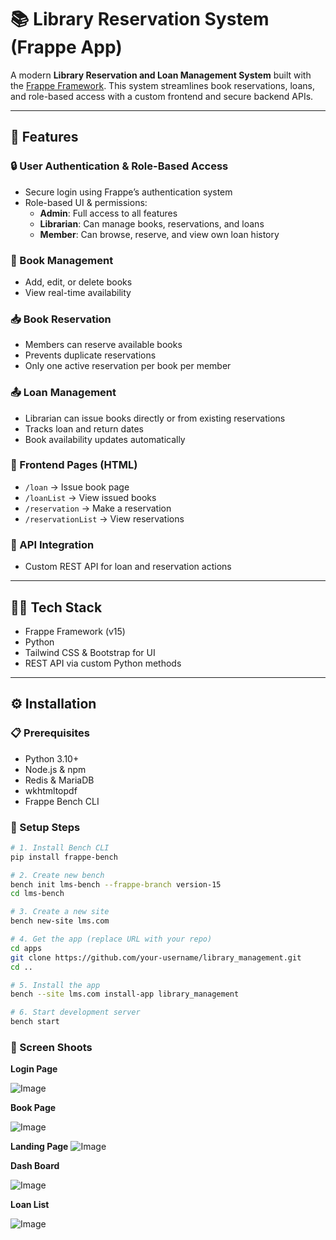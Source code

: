 # 📚 Library Reservation System (Frappe App)

A modern **Library Reservation and Loan Management System** built with the [Frappe Framework](https://frappeframework.com/). This system streamlines book reservations, loans, and role-based access with a custom frontend and secure backend APIs.

---

## 🚀 Features

### 🔒 User Authentication & Role-Based Access

- Secure login using Frappe’s authentication system
- Role-based UI & permissions:
  - **Admin**: Full access to all features
  - **Librarian**: Can manage books, reservations, and loans
  - **Member**: Can browse, reserve, and view own loan history

### 📘 Book Management

- Add, edit, or delete books
- View real-time availability

### 📥 Book Reservation

- Members can reserve available books
- Prevents duplicate reservations
- Only one active reservation per book per member

### 📤 Loan Management

- Librarian can issue books directly or from existing reservations
- Tracks loan and return dates
- Book availability updates automatically

### 📃 Frontend Pages (HTML)

- `/loan` → Issue book page
- `/loanList` → View issued books
- `/reservation` → Make a reservation
- `/reservationList` → View reservations

### 🧩 API Integration

- Custom REST API for loan and reservation actions

---

## 🧑‍💻 Tech Stack

- Frappe Framework (v15)
- Python
- Tailwind CSS & Bootstrap for UI
- REST API via custom Python methods

---

## ⚙️ Installation

### 📋 Prerequisites

- Python 3.10+
- Node.js & npm
- Redis & MariaDB
- wkhtmltopdf
- Frappe Bench CLI

### 🧭 Setup Steps

```bash
# 1. Install Bench CLI
pip install frappe-bench

# 2. Create new bench
bench init lms-bench --frappe-branch version-15
cd lms-bench

# 3. Create a new site
bench new-site lms.com

# 4. Get the app (replace URL with your repo)
cd apps
git clone https://github.com/your-username/library_management.git
cd ..

# 5. Install the app
bench --site lms.com install-app library_management

# 6. Start development server
bench start
```

### 🧭 Screen Shoots

**Login Page**

![Image](https://github.com/user-attachments/assets/0a7e083e-5a3b-47c9-be0b-ac0b1e7e88b1)

**Book Page**

![Image](https://github.com/user-attachments/assets/f2d6f43b-ed94-4bf0-aa16-360901f0070f)

**Landing Page**
![Image](https://github.com/user-attachments/assets/ad1b2552-d0db-445f-84f2-ab2a81c58142)

**Dash Board**

![Image](https://github.com/user-attachments/assets/c3fc7c37-3a36-496c-89db-5f9f38684cb4)

**Loan List**

![Image](https://github.com/user-attachments/assets/039863c0-d541-4f0a-a7f0-b793b21f71b3)
